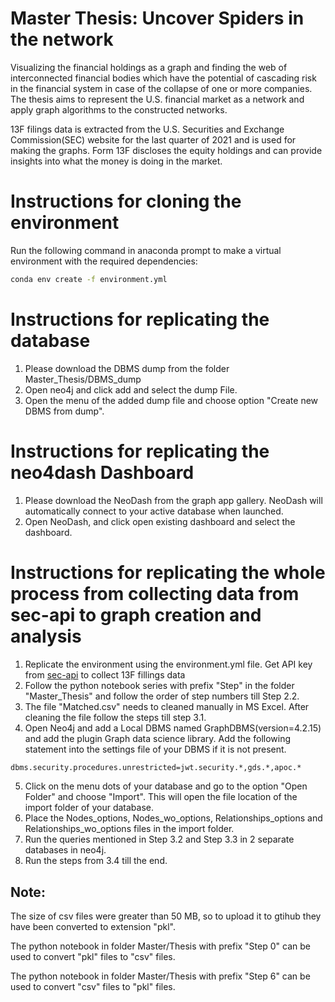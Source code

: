 # Master Thesis: Uncover Spiders in the network

Visualizing the financial holdings as a graph and finding the web of interconnected financial bodies which have the potential of cascading risk in the financial system in case of the collapse of one or more companies. The thesis aims to represent the U.S. financial market as a network and apply graph algorithms to the constructed networks.

13F filings data is extracted from the U.S. Securities and Exchange Commission(SEC) website for the last quarter of 2021 and is used for making the graphs. Form 13F discloses the equity holdings and can provide insights into what the money is doing in the market.


# Instructions for cloning the environment
Run the following command in anaconda prompt to make a virtual environment with the required dependencies:

```sh
conda env create -f environment.yml
```


# Instructions for replicating the database

1. Please download the DBMS dump from the folder Master_Thesis/DBMS_dump
2. Open neo4j and click add and select the dump File. 
3. Open the menu of the added dump file and choose option "Create new DBMS from dump".


# Instructions for replicating the neo4dash Dashboard

1. Please download the NeoDash from the graph app gallery. NeoDash will automatically connect to your active database when launched. 
2. Open NeoDash, and click open existing dashboard and select the dashboard. 


# Instructions for replicating the whole process from collecting data from sec-api to graph creation and analysis

1. Replicate the environment using the environment.yml file. Get API key from [sec-api](https://sec-api.io/) to collect 13F fillings data 
2. Follow the python notebook series with prefix "Step" in the folder "Master_Thesis" and follow the order of step numbers till Step 2.2. 
3. The file "Matched.csv" needs to cleaned manually in MS Excel. After cleaning the file follow the steps till step 3.1.
4. Open Neo4j and add a Local DBMS named GraphDBMS(version=4.2.15) and add the plugin Graph data science library. Add the following statement into the settings file of your DBMS if it is not present.
```sh 
dbms.security.procedures.unrestricted=jwt.security.*,gds.*,apoc.* 
```

5. Click on the menu dots of your database and go to the option "Open Folder" and choose "Import". This will open the file location of the import folder of your database.
6. Place the Nodes_options, Nodes_wo_options, Relationships_options and Relationships_wo_options files in the import folder.
7. Run the queries mentioned in Step 3.2 and Step 3.3 in 2 separate databases in neo4j.  
8. Run the steps from 3.4 till the end. 

## Note:
The size of csv files were greater than 50 MB, so to upload it to gtihub they have been converted to extension "pkl".

The python notebook in folder Master/Thesis with prefix "Step 0" can be used to convert "pkl" files to "csv" files.

The python notebook in folder Master/Thesis with prefix "Step 6" can be used to convert "csv" files to "pkl" files.
